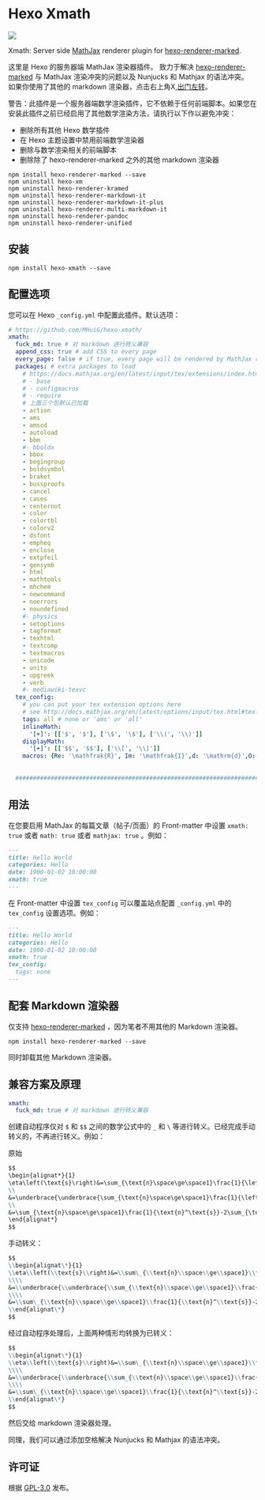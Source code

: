 # Hexo Xmath

[![](https://img.shields.io/npm/v/hexo-xmath.svg?style=flat-square)](https://www.npmjs.com/package/hexo-xmath)

Xmath: Server side [MathJax](http://www.mathjax.org/) renderer plugin for [hexo-renderer-marked](https://github.com/hexojs/hexo-renderer-marked).

这里是 Hexo 的服务器端 MathJax 渲染器插件。 致力于解决 [hexo-renderer-marked](https://github.com/hexojs/hexo-renderer-marked) 与 MathJax 渲染冲突的问题以及 Nunjucks 和 Mathjax 的语法冲突。 如果你使用了其他的 markdown 渲染器，点击右上角X,[出门左转](https://volantis.js.org/blogs/2025-10-25-latex/)。

警告：此插件是一个服务器端数学渲染插件，它不依赖于任何前端脚本。如果您在安装此插件之前已经启用了其他数学渲染方法，请执行以下作以避免冲突：

- 删除所有其他 Hexo 数学插件
- 在 Hexo 主题设置中禁用前端数学渲染器
- 删除与数学渲染相关的前端脚本
- 删除除了 hexo-renderer-marked 之外的其他 markdown 渲染器

```shell
npm install hexo-renderer-marked --save
npm uninstall hexo-xm
npm uninstall hexo-renderer-kramed
npm uninstall hexo-renderer-markdown-it
npm uninstall hexo-renderer-markdown-it-plus
npm uninstall hexo-renderer-multi-markdown-it
npm uninstall hexo-renderer-pandoc
npm uninstall hexo-renderer-unified
```



## 安装

```shell
npm install hexo-xmath --save
```

## 配置选项

您可以在 Hexo `_config.yml` 中配置此插件。默认选项：

```yaml
# https://github.com/MHuiG/hexo-xmath/
xmath:
  fuck_md: true # 对 markdown 进行转义兼容
  append_css: true # add CSS to every page
  every_page: false # if true, every page will be rendered by MathJax regardless the `xmath` setting in Front-matter
  packages: # extra packages to load
    # https://docs.mathjax.org/en/latest/input/tex/extensions/index.html
    # - base
    # - configmacros
    # - require
    # 上面三个包默认已加载
    - action
    - ams
    - amscd
    - autoload
    - bbm
    #- bboldx
    - bbox
    - begingroup
    - boldsymbol
    - braket
    - bussproofs
    - cancel
    - cases
    - centernot
    - color
    - colortbl
    - colorv2
    - dsfont
    - empheq
    - enclose
    - extpfeil
    - gensymb
    - html
    - mathtools
    - mhchem
    - newcommand
    - noerrors
    - noundefined
    #- physics
    - setoptions
    - tagformat
    - texhtml
    - textcomp
    - textmacros
    - unicode
    - units
    - upgreek
    - verb
    #- mediawiki-texvc
  tex_config: 
    # you can put your tex extension options here
    # see http://docs.mathjax.org/en/latest/options/input/tex.html#tex-extension-options for more detail
    tags: all # none or 'ams' or 'all'
    inlineMath: 
      '[+]': [['$', '$'], ['\$', '\$'], ['\\(', '\\)']]
    displayMath: 
      '[+]': [['$$', '$$'], ['\\[', '\\]']]
    macros: {Re: '\mathfrak{R}', Im: '\mathfrak{I}',d: '\mathrm{d}',O: '\mathcal{O}',M: '\mathcal{M}',o: '\mathcal{o}',i: '\mathrm{i}',e: '\mathrm{e}'}
    
    
  ###########################################################################################

```

## 用法


在您要启用 MathJax 的每篇文章（帖子/页面）的 Front-matter 中设置 `xmath: true` 或者 `math: true` 或者 `mathjax: true` 。例如：

```md
---
title: Hello World
categories: Hello
date: 1900-01-02 10:00:00
xmath: true
---
```

在 Front-matter 中设置 `tex_config` 可以覆盖站点配置 `_config.yml` 中的 `tex_config` 设置选项。例如：

```md
---
title: Hello World
categories: Hello
date: 1900-01-02 10:00:00
xmath: true
tex_config: 
  tags: none
---
```

## 配套 Markdown 渲染器

仅支持  [hexo-renderer-marked](https://github.com/hexojs/hexo-renderer-marked) ，因为笔者不用其他的 Markdown 渲染器。

```shell
npm install hexo-renderer-marked --save
```

同时卸载其他 Markdown 渲染器。


## 兼容方案及原理

```yaml
xmath:
  fuck_md: true # 对 markdown 进行转义兼容
```

创建自动程序仅对 `$` 和 `$$` 之间的数学公式中的 `_` 和 `\` 等进行转义。已经完成手动转义的，不再进行转义。例如：

原始

```md
$$
\begin{alignat*}{1}
\eta\left(\text{s}\right)&=\sum_{\text{n}\space\ge\space1}\frac{1}{\left(2\text{n}-1\right)^\text{s}}-\sum_{\text{n}\space\ge\space1}\frac{1}{\left(2\text{n}\right)^\text{s}}+\underbrace{\sum_{\text{n}\space\ge\space1}\frac{1}{\left(2\text{n}\right)^\text{s}}-\sum_{\text{n}\space\ge\space1}\frac{1}{\left(2\text{n}\right)^\text{s}}}_{=\space0}\\
\\
&=\underbrace{\underbrace{\sum_{\text{n}\space\ge\space1}\frac{1}{\left(2\text{n}-1\right)^\text{s}}}_\text{odd part}+\underbrace{\sum_{\text{n}\space\ge\space1}\frac{1}{\left(2\text{n}\right)^\text{s}}}_\text{even part}}_{\text{odd part}\space+\space\text{even part}}-\left\{\sum_{\text{n}\space\ge\space1}\frac{1}{\left(2\text{n}\right)^\text{s}}+\sum_{\text{n}\space\ge\space1}\frac{1}{\left(2\text{n}\right)^\text{s}}\right\}\\
\\
&=\sum_{\text{n}\space\ge\space1}\frac{1}{\text{n}^\text{s}}-2\sum_{\text{n}\space\ge\space1}\frac{1}{\left(2\text{n}\right)^\text{s}}
\end{alignat*}
$$
```

手动转义：

```md
$$
\\begin{alignat\*}{1}
\\eta\\left(\\text{s}\\right)&=\\sum\_{\\text{n}\\space\\ge\\space1}\\frac{1}{\\left(2\\text{n}-1\\right)^\\text{s}}-\\sum\_{\\text{n}\\space\\ge\\space1}\\frac{1}{\\left(2\\text{n}\\right)^\\text{s}}+\\underbrace{\\sum_{\\text{n}\\space\\ge\\space1}\\frac{1}{\\left(2\\text{n}\\right)^\\text{s}}-\\sum\_{\\text{n}\\space\\ge\\space1}\\frac{1}{\\left(2\\text{n}\\right)^\\text{s}}}\_{=\\space0}\\\\
\\\\
&=\\underbrace{\\underbrace{\\sum_{\\text{n}\\space\\ge\\space1}\\frac{1}{\\left(2\\text{n}-1\\right)^\\text{s}}}\_\\text{odd part}+\\underbrace{\\sum_{\\text{n}\\space\\ge\\space1}\\frac{1}{\\left(2\\text{n}\\right)^\\text{s}}}\_\\text{even part}}\_{\\text{odd part}\\space+\\space\\text{even part}}-\\left\\{\\sum\_{\\text{n}\\space\\ge\\space1}\\frac{1}{\\left(2\\text{n}\\right)^\\text{s}}+\\sum\_{\\text{n}\\space\\ge\\space1}\\frac{1}{\\left(2\\text{n}\\right)^\\text{s}}\\right\\}\\\\
\\\\
&=\\sum\_{\\text{n}\\space\\ge\\space1}\\frac{1}{\\text{n}^\\text{s}}-2\\sum\_{\\text{n}\\space\\ge\\space1}\\frac{1}{\\left(2\\text{n}\\right)^\\text{s}}
\\end{alignat\*}
$$
```

经过自动程序处理后，上面两种情形均转换为已转义：

```md
$$
\\begin{alignat\*}{1}
\\eta\\left(\\text{s}\\right)&=\\sum\_{\\text{n}\\space\\ge\\space1}\\frac{1}{\\left(2\\text{n}-1\\right)^\\text{s}}-\\sum\_{\\text{n}\\space\\ge\\space1}\\frac{1}{\\left(2\\text{n}\\right)^\\text{s}}+\\underbrace{\\sum_{\\text{n}\\space\\ge\\space1}\\frac{1}{\\left(2\\text{n}\\right)^\\text{s}}-\\sum\_{\\text{n}\\space\\ge\\space1}\\frac{1}{\\left(2\\text{n}\\right)^\\text{s}}}\_{=\\space0}\\\\
\\\\
&=\\underbrace{\\underbrace{\\sum_{\\text{n}\\space\\ge\\space1}\\frac{1}{\\left(2\\text{n}-1\\right)^\\text{s}}}\_\\text{odd part}+\\underbrace{\\sum_{\\text{n}\\space\\ge\\space1}\\frac{1}{\\left(2\\text{n}\\right)^\\text{s}}}\_\\text{even part}}\_{\\text{odd part}\\space+\\space\\text{even part}}-\\left\\{\\sum\_{\\text{n}\\space\\ge\\space1}\\frac{1}{\\left(2\\text{n}\\right)^\\text{s}}+\\sum\_{\\text{n}\\space\\ge\\space1}\\frac{1}{\\left(2\\text{n}\\right)^\\text{s}}\\right\\}\\\\
\\\\
&=\\sum\_{\\text{n}\\space\\ge\\space1}\\frac{1}{\\text{n}^\\text{s}}-2\\sum\_{\\text{n}\\space\\ge\\space1}\\frac{1}{\\left(2\\text{n}\\right)^\\text{s}}
\\end{alignat\*}
$$
```

然后交给 markdown 渲染器处理。

同理，我们可以通过添加空格解决 Nunjucks 和 Mathjax 的语法冲突。

## 许可证

根据 [GPL-3.0](https://github.com/MHuiG/hexo-xmath/blob/main/LICENSE) 发布。







